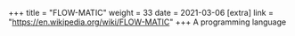 +++
title = "FLOW-MATIC"
weight = 33
date = 2021-03-06
[extra]
link = "https://en.wikipedia.org/wiki/FLOW-MATIC"
+++
A programming language

